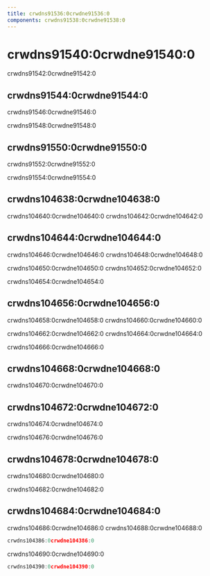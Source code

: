 ```yaml
---
title: crwdns91536:0crwdne91536:0
components: crwdns91538:0crwdne91538:0
---
```


# crwdns91540:0crwdne91540:0

<p class="description">crwdns91542:0crwdne91542:0</p>

## crwdns91544:0crwdne91544:0

crwdns91546:0crwdne91546:0

crwdns91548:0crwdne91548:0

## crwdns91550:0crwdne91550:0

crwdns91552:0crwdne91552:0

crwdns91554:0crwdne91554:0

## crwdns104638:0crwdne104638:0

crwdns104640:0crwdne104640:0 crwdns104642:0crwdne104642:0

## crwdns104644:0crwdne104644:0

crwdns104646:0crwdne104646:0 crwdns104648:0crwdne104648:0

crwdns104650:0crwdne104650:0 crwdns104652:0crwdne104652:0

crwdns104654:0crwdne104654:0

## crwdns104656:0crwdne104656:0

crwdns104658:0crwdne104658:0 crwdns104660:0crwdne104660:0

crwdns104662:0crwdne104662:0 crwdns104664:0crwdne104664:0

crwdns104666:0crwdne104666:0

## crwdns104668:0crwdne104668:0

crwdns104670:0crwdne104670:0

## crwdns104672:0crwdne104672:0

crwdns104674:0crwdne104674:0

crwdns104676:0crwdne104676:0

## crwdns104678:0crwdne104678:0

crwdns104680:0crwdne104680:0

crwdns104682:0crwdne104682:0

## crwdns104684:0crwdne104684:0

crwdns104686:0crwdne104686:0 crwdns104688:0crwdne104688:0

```jsx
crwdns104386:0crwdne104386:0
```

crwdns104690:0crwdne104690:0

```jsx
crwdns104390:0crwdne104390:0
```